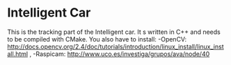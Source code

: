 Intelligent Car
===================

This is the tracking part of the Intelligent car.
It s written in C++ and needs to be compiled with CMake.
You also have to install:
-OpenCV: http://docs.opencv.org/2.4/doc/tutorials/introduction/linux_install/linux_install.html ,
-Raspicam: http://www.uco.es/investiga/grupos/ava/node/40
